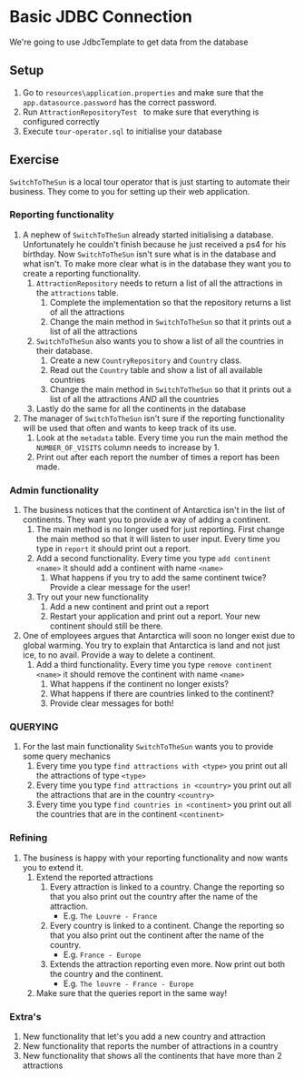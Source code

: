 # Basic JDBC Connection

We're going to use JdbcTemplate to get data from the database

## Setup
1. Go to ``resources\application.properties`` and make sure that the ``app.datasource.password`` has the correct password.
2. Run ``AttractionRepositoryTest `` to make sure that everything is configured correctly
3. Execute `tour-operator.sql` to initialise your database

## Exercise
`SwitchToTheSun` is a local tour operator that is just starting to automate their business.
 They come to you for setting up their web application.
 
### Reporting functionality
1. A nephew of `SwitchToTheSun` already started initialising a database. 
Unfortunately he couldn't finish because he just received a ps4 for his birthday.
Now `SwitchToTheSun` isn't sure what is in the database and what isn't.
To make more clear what is in the database they want you to create a reporting functionality.
    1. `AttractionRepository` needs to return a list of all the attractions in the `attractions` table.
        1. Complete the implementation so that the repository returns a list of all the attractions
        1. Change the main method in `SwitchToTheSun` so that it prints out a list of all the attractions
    1. `SwitchToTheSun` also wants you to show a list of all the countries in their database.
        1. Create a new `CountryRepository` and `Country` class.
        1. Read out the `Country` table and show a list of all available countries
        1. Change the main method in `SwitchToTheSun` so that it prints out a list of all the attractions *AND* all the countries
    1. Lastly do the same for all the continents in the database
1. The manager of `SwitchToTheSun` isn't sure if the reporting functionality will be used that often and wants to keep track of its use.
    1. Look at the `metadata` table. Every time you run the main method the `NUMBER_OF_VISITS` column needs to increase by 1.
    2. Print out after each report the number of times a report has been made.
    

### Admin functionality
1. The business notices that the continent of Antarctica isn't in the list of continents. They want you to provide a way of adding a continent.
    1. The main method is no longer used for just reporting. First change the main method so that it will listen to user input.
    Every time you type in `report` it should print out a report.
    1. Add a second functionality. Every time you type `add continent <name>` it should add a continent with name `<name>`
        1. What happens if you try to add the same continent twice? Provide a clear message for the user!
    1. Try out your new functionality
        1. Add a new continent and print out a report
        1. Restart your application and print out a report. Your new continent should still be there.
1. One of employees argues that Antarctica will soon no longer exist due to global warming. 
You try to explain that Antarctica is land and not just ice, to no avail.
Provide a way to delete a continent.
    1. Add a third functionality. Every time you type `remove continent <name>` it should remove the continent with name `<name>`
        1. What happens if the continent no longer exists?
        1. What happens if there are countries linked to the continent?
        1. Provide clear messages for both!
    
### QUERYING
1. For the last main functionality `SwitchToTheSun` wants you to provide some query mechanics
    1. Every time you type `find attractions with <type>` you print out all the attractions of type `<type>`
    1. Every time you type `find attractions in <country>` you print out all the attractions that are in the country `<country>`
    1. Every time you type `find countries in <continent>` you print out all the countries that are in the continent `<continent>`

### Refining
1. The business is happy with your reporting functionality and now wants you to extend it.
    1. Extend the reported attractions
        1. Every attraction is linked to a country. Change the reporting so that you also print out the country after the name of the attraction.
            - E.g. `The Louvre - France`
        1. Every country is linked to a continent. Change the reporting so that you also print out the continent after the name of the country.
            - E.g. `France - Europe`
        1. Extends the attraction reporting even more. Now print out both the country and the continent.
            - E.g. `The louvre - France - Europe`
    1. Make sure that the queries report in the same way!
            
### Extra's
1. New functionality that let's you add a new country and attraction
1. New functionality that reports the number of attractions in a country
1. New functionality that shows all the continents that have more than 2 attractions